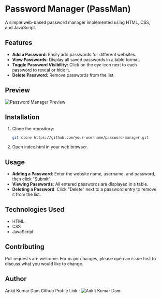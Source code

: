 # Password Manager (PassMan)

A simple web-based password manager implemented using HTML, CSS, and JavaScript.

## Features

- **Add a Password:** Easily add passwords for different websites.
- **View Passwords:** Display all saved passwords in a table format.
- **Toggle Password Visibility:** Click on the eye icon next to each password to reveal or hide it.
- **Delete Password:** Remove passwords from the list.

## Preview

![Password Manager Preview](https://password-manager-git-main-ankit-kumar-dams-projects.vercel.app/)

## Installation

1. Clone the repository:
   ```bash
   git clone https://github.com/your-username/password-manager.git
   ```
2. Open index.html in your web browser.

## Usage 
- **Adding a Password**: Enter the website name, username, and password, then click "Submit".
- **Viewing Passwords**: All entered passwords are displayed in a table.
- **Deleting a Password**: Click "Delete" next to a password entry to remove it from the list.

## Technologies Used
- HTML
- CSS
- JavaScript

## Contributing
Pull requests are welcome. For major changes, please open an issue first to discuss what you would like to change.

## Author
Ankit Kumar Dam
Github Profile Link : ![Ankit Kumar Dam](https://github.com/myself-ankit18)